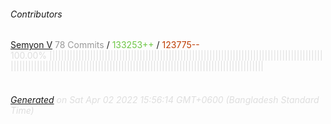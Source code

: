 ###### Contributors
[Semyon V](https://github.com/uoziod)
<font color="#999">78 Commits</font> / <font color="#6cc644">133253++</font> / <font color="#bd3c00"> 123775--</font>
<font color="#dedede">100.00%&nbsp;<font color="#dedede">|||||||||||||||||||||||||||||||||||||||||||||||||||||||||||||||||||||||||||||||||||||||||||||||||||||||||||||||||||||||||||||||||||||||||||||||||||||||||||||||||||||||||||||||||||||</font><font color="#f4f4f4"></font><br><br>
###### [Generated](https://github.com/jakeleboeuf/contributor) on Sat Apr 02 2022 15:56:14 GMT+0600 (Bangladesh Standard Time)